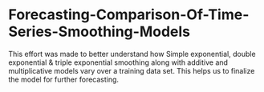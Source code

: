 # Forecasting-Comparison-Of-Time-Series-Smoothing-Models
This effort was made to better understand how Simple exponential, double exponential &amp; triple exponential smoothing along with additive and multiplicative models vary over a training data set. This helps us to finalize the model for further forecasting.
